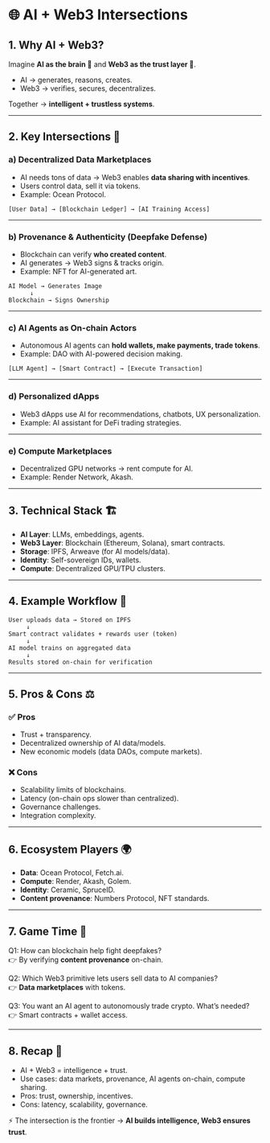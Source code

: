 # 🌐 AI + Web3 Intersections  

## 1. Why AI + Web3?  

Imagine **AI as the brain 🧠** and **Web3 as the trust layer 🔗**.  
- AI → generates, reasons, creates.  
- Web3 → verifies, secures, decentralizes.  

Together → **intelligent + trustless systems**.  

---  

## 2. Key Intersections 🧩  

### a) Decentralized Data Marketplaces  
- AI needs tons of data → Web3 enables **data sharing with incentives**.  
- Users control data, sell it via tokens.  
- Example: Ocean Protocol.  

```
[User Data] → [Blockchain Ledger] → [AI Training Access]  
```  

---  

### b) Provenance & Authenticity (Deepfake Defense)  
- Blockchain can verify **who created content**.  
- AI generates → Web3 signs & tracks origin.  
- Example: NFT for AI-generated art.  

```  
AI Model → Generates Image  
      ↓  
Blockchain → Signs Ownership  
```  

---  

### c) AI Agents as On-chain Actors  
- Autonomous AI agents can **hold wallets, make payments, trade tokens**.  
- Example: DAO with AI-powered decision making.  

```  
[LLM Agent] → [Smart Contract] → [Execute Transaction]  
```  

---  

### d) Personalized dApps  
- Web3 dApps use AI for recommendations, chatbots, UX personalization.  
- Example: AI assistant for DeFi trading strategies.  

---  

### e) Compute Marketplaces  
- Decentralized GPU networks → rent compute for AI.  
- Example: Render Network, Akash.  

---  

## 3. Technical Stack 🏗️  

- **AI Layer**: LLMs, embeddings, agents.  
- **Web3 Layer**: Blockchain (Ethereum, Solana), smart contracts.  
- **Storage**: IPFS, Arweave (for AI models/data).  
- **Identity**: Self-sovereign IDs, wallets.  
- **Compute**: Decentralized GPU/TPU clusters.  

---  

## 4. Example Workflow 🔄  

```
User uploads data → Stored on IPFS  
     ↓  
Smart contract validates + rewards user (token)  
     ↓  
AI model trains on aggregated data  
     ↓  
Results stored on-chain for verification  
```  

---  

## 5. Pros & Cons ⚖️  

### ✅ Pros  
- Trust + transparency.  
- Decentralized ownership of AI data/models.  
- New economic models (data DAOs, compute markets).  

### ❌ Cons  
- Scalability limits of blockchains.  
- Latency (on-chain ops slower than centralized).  
- Governance challenges.  
- Integration complexity.  

---  

## 6. Ecosystem Players 🌍  

- **Data**: Ocean Protocol, Fetch.ai.  
- **Compute**: Render, Akash, Golem.  
- **Identity**: Ceramic, SpruceID.  
- **Content provenance**: Numbers Protocol, NFT standards.  

---  

## 7. Game Time 🎲  

Q1: How can blockchain help fight deepfakes?  
👉 By verifying **content provenance** on-chain.  

Q2: Which Web3 primitive lets users sell data to AI companies?  
👉 **Data marketplaces** with tokens.  

Q3: You want an AI agent to autonomously trade crypto. What’s needed?  
👉 Smart contracts + wallet access.  

---  

## 8. Recap 🎉  

- AI + Web3 = intelligence + trust.  
- Use cases: data markets, provenance, AI agents on-chain, compute sharing.  
- Pros: trust, ownership, incentives.  
- Cons: latency, scalability, governance.  

⚡ The intersection is the frontier → **AI builds intelligence, Web3 ensures trust**.  
